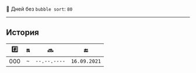 🤡 Дней без `bubble sort`: `80`

---

## История
| #️⃣ | 🔛 | 🔜 | 🔚 |
| :---: | :---: | :---: | :---: |
| 000 | `~` | `--.--.----` | `16.09.2021` |

[comment]: <> (| 001 | `80` | `16.09.2021` | `...` |)